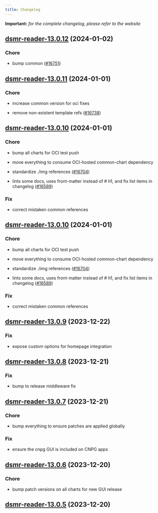 ```yaml
---
title: Changelog
---
```


**Important:**
*for the complete changelog, please refer to the website*



## [dsmr-reader-13.0.12](https://github.com/truecharts/charts/compare/dsmr-reader-13.0.11...dsmr-reader-13.0.12) (2024-01-02)

### Chore



- bump common ([#16751](https://github.com/truecharts/charts/issues/16751))


## [dsmr-reader-13.0.11](https://github.com/truecharts/charts/compare/dsmr-reader-13.0.10...dsmr-reader-13.0.11) (2024-01-01)

### Chore



- increase common version for oci fixes

- remove non-existent template refs ([#16738](https://github.com/truecharts/charts/issues/16738))


## [dsmr-reader-13.0.10](https://github.com/truecharts/charts/compare/dsmr-reader-13.0.9...dsmr-reader-13.0.10) (2024-01-01)

### Chore



- bump all charts for OCI test push

- move everything to consume OCI-hosted common-chart dependency

- standardize ./img references ([#16704](https://github.com/truecharts/charts/issues/16704))

- lints some docs, uses front-matter instead of # h1, and fix list items in changelog ([#16589](https://github.com/truecharts/charts/issues/16589))

### Fix



- correct mistaken common references


## [dsmr-reader-13.0.10](https://github.com/truecharts/charts/compare/dsmr-reader-13.0.9...dsmr-reader-13.0.10) (2024-01-01)

### Chore



- bump all charts for OCI test push

- move everything to consume OCI-hosted common-chart dependency

- standardize ./img references ([#16704](https://github.com/truecharts/charts/issues/16704))

- lints some docs, uses front-matter instead of # h1, and fix list items in changelog ([#16589](https://github.com/truecharts/charts/issues/16589))

### Fix



- correct mistaken common references
## [dsmr-reader-13.0.9](https://github.com/truecharts/charts/compare/dsmr-reader-13.0.8...dsmr-reader-13.0.9) (2023-12-22)

### Fix

- expose custom options for homepage integration

## [dsmr-reader-13.0.8](https://github.com/truecharts/charts/compare/dsmr-reader-13.0.7...dsmr-reader-13.0.8) (2023-12-21)

### Fix

- bump to release middleware fix

## [dsmr-reader-13.0.7](https://github.com/truecharts/charts/compare/dsmr-reader-13.0.6...dsmr-reader-13.0.7) (2023-12-21)

### Chore

- bump everything to ensure patches are applied globally

### Fix

- ensure the cnpg GUI is included on CNPG apps

## [dsmr-reader-13.0.6](https://github.com/truecharts/charts/compare/dsmr-reader-13.0.5...dsmr-reader-13.0.6) (2023-12-20)

### Chore

- bump patch versions on all charts for new GUI release

## [dsmr-reader-13.0.5](https://github.com/truecharts/charts/compare/dsmr-reader-13.0.4...dsmr-reader-13.0.5) (2023-12-20)


